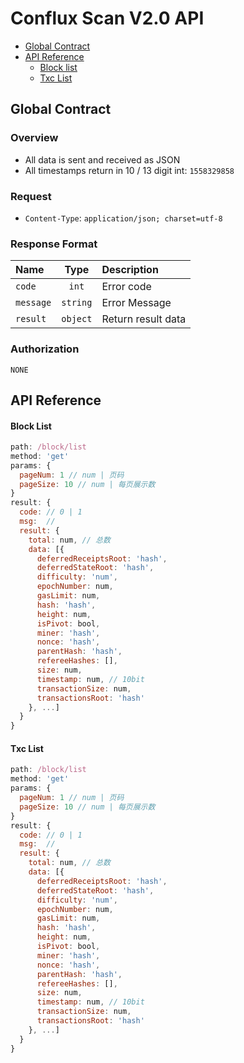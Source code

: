 # Conflux Scan V2.0 API

- [Global Contract](#global-contract)
- [API Reference](#api-reference)
  - [Block list](#block-list)
  - [Txc List](#txc-list)
  
## Global Contract

### Overview

- All data is sent and received as JSON
- All timestamps return in 10 / 13 digit int: `1558329858`

### Request

- `Content-Type`: `application/json; charset=utf-8`

### Response Format

| Name | Type | Description |
| :--- | :--: | :--- |
| `code` | `int` | Error code |
| `message` | `string` | Error Message |
| `result` | `object` | Return result data |

### Authorization

`NONE`

## API Reference

#### Block List

```js
path: /block/list
method: 'get'
params: {
  pageNum: 1 // num | 页码
  pageSize: 10 // num | 每页展示数
}
result: {
  code: // 0 | 1
  msg:  // 
  result: {
    total: num, // 总数
    data: [{ 
      deferredReceiptsRoot: 'hash',
      deferredStateRoot: 'hash',
      difficulty: 'num',
      epochNumber: num,
      gasLimit: num,
      hash: 'hash',
      height: num,
      isPivot: bool,
      miner: 'hash',
      nonce: 'hash',
      parentHash: 'hash',
      refereeHashes: [],
      size: num,
      timestamp: num, // 10bit
      transactionSize: num,
      transactionsRoot: 'hash'
    }, ...]
  }
}
```

#### Txc List


```js
path: /block/list
method: 'get'
params: {
  pageNum: 1 // num | 页码
  pageSize: 10 // num | 每页展示数
}
result: {
  code: // 0 | 1
  msg:  // 
  result: {
    total: num, // 总数
    data: [{ 
      deferredReceiptsRoot: 'hash',
      deferredStateRoot: 'hash',
      difficulty: 'num',
      epochNumber: num,
      gasLimit: num,
      hash: 'hash',
      height: num,
      isPivot: bool,
      miner: 'hash',
      nonce: 'hash',
      parentHash: 'hash',
      refereeHashes: [],
      size: num,
      timestamp: num, // 10bit
      transactionSize: num,
      transactionsRoot: 'hash'
    }, ...]
  }
}
```